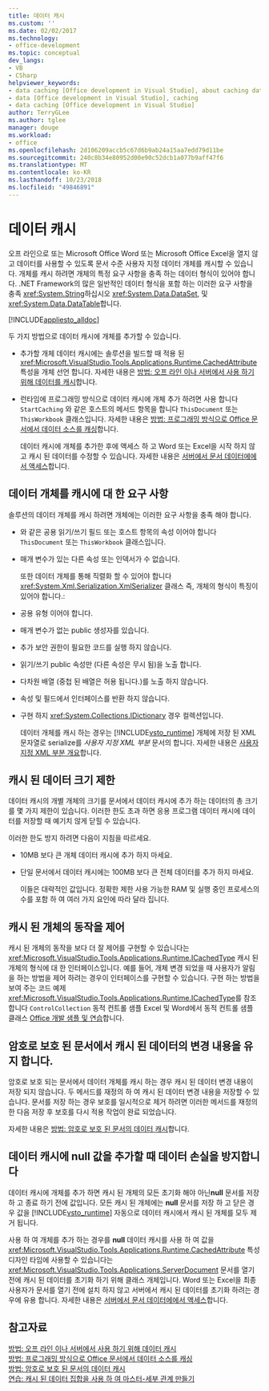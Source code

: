 ```yaml
---
title: 데이터 캐시
ms.custom: ''
ms.date: 02/02/2017
ms.technology:
- office-development
ms.topic: conceptual
dev_langs:
- VB
- CSharp
helpviewer_keywords:
- data caching [Office development in Visual Studio], about caching data
- data [Office development in Visual Studio], caching
- data caching [Office development in Visual Studio]
author: TerryGLee
ms.author: tglee
manager: douge
ms.workload:
- office
ms.openlocfilehash: 2d106209accb5c67d6b9ab24a15aa7edd79d11be
ms.sourcegitcommit: 240c8b34e80952d00e90c52dcb1a077b9aff47f6
ms.translationtype: MT
ms.contentlocale: ko-KR
ms.lasthandoff: 10/23/2018
ms.locfileid: "49846891"
---
```

# <a name="cache-data"></a>데이터 캐시
  오프 라인으로 또는 Microsoft Office Word 또는 Microsoft Office Excel을 열지 않고 데이터를 사용할 수 있도록 문서 수준 사용자 지정 데이터 개체를 캐시할 수 있습니다. 개체를 캐시 하려면 개체의 특정 요구 사항을 충족 하는 데이터 형식이 있어야 합니다. .NET Framework의 많은 일반적인 데이터 형식을 포함 하는 이러한 요구 사항을 충족 <xref:System.String>하십시오 <xref:System.Data.DataSet>, 및 <xref:System.Data.DataTable>합니다.  
  
 [!INCLUDE[appliesto_alldoc](../vsto/includes/appliesto-alldoc-md.md)]  
  
 두 가지 방법으로 데이터 캐시에 개체를 추가할 수 있습니다.  
  
- 추가할 개체 데이터 캐시에는 솔루션을 빌드할 때 적용 된 <xref:Microsoft.VisualStudio.Tools.Applications.Runtime.CachedAttribute> 특성을 개체 선언 합니다. 자세한 내용은 [방법: 오프 라인 이나 서버에서 사용 하기 위해 데이터를 캐시](../vsto/how-to-cache-data-for-use-offline-or-on-a-server.md)합니다.  
  
- 런타임에 프로그래밍 방식으로 데이터 캐시에 개체 추가 하려면 사용 합니다 `StartCaching` 와 같은 호스트의 메서드 항목을 합니다 `ThisDocument` 또는 `ThisWorkbook` 클래스입니다. 자세한 내용은 [방법: 프로그래밍 방식으로 Office 문서에서 데이터 소스를 캐싱](../vsto/how-to-programmatically-cache-a-data-source-in-an-office-document.md)합니다.  
  
  데이터 캐시에 개체를 추가한 후에 액세스 하 고 Word 또는 Excel을 시작 하지 않고 캐시 된 데이터를 수정할 수 있습니다. 자세한 내용은 [서버에서 문서 데이터에에서 액세스](../vsto/accessing-data-in-documents-on-the-server.md)합니다.  
  
## <a name="requirements-for-data-objects-to-be-cached"></a>데이터 개체를 캐시에 대 한 요구 사항  
 솔루션의 데이터 개체를 캐시 하려면 개체에는 이러한 요구 사항을 충족 해야 합니다.  
  
- 와 같은 공용 읽기/쓰기 필드 또는 호스트 항목의 속성 이어야 합니다 `ThisDocument` 또는 `ThisWorkbook` 클래스입니다.  
  
- 매개 변수가 있는 다른 속성 또는 인덱서가 수 없습니다.  
  
  또한 데이터 개체를 통해 직렬화 할 수 있어야 합니다 <xref:System.Xml.Serialization.XmlSerializer> 클래스 즉, 개체의 형식이 특징이 있어야 합니다.:  
  
- 공용 유형 이어야 합니다.  
  
- 매개 변수가 없는 public 생성자를 있습니다.  
  
- 추가 보안 권한이 필요한 코드를 실행 하지 않습니다.  
  
- 읽기/쓰기 public 속성만 (다른 속성은 무시 됨)을 노출 합니다.  
  
- 다차원 배열 (중첩 된 배열은 허용 됩니다.)를 노출 하지 않습니다.  
  
- 속성 및 필드에서 인터페이스를 반환 하지 않습니다.  
  
- 구현 하지 <xref:System.Collections.IDictionary> 경우 컬렉션입니다.  
  
  데이터 개체를 캐시 하는 경우는 [!INCLUDE[vsto_runtime](../vsto/includes/vsto-runtime-md.md)] 개체에 저장 된 XML 문자열로 serialize를 *사용자 지정 XML 부분* 문서의 합니다. 자세한 내용은 [사용자 지정 XML 부분 개요](../vsto/custom-xml-parts-overview.md)합니다.  
  
## <a name="cached-data-size-limits"></a>캐시 된 데이터 크기 제한  
 데이터 캐시의 개별 개체의 크기를 문서에서 데이터 캐시에 추가 하는 데이터의 총 크기를 몇 가지 제한이 있습니다. 이러한 한도 초과 하면 응용 프로그램 데이터 캐시에 데이터를 저장할 때 예기치 않게 닫힐 수 있습니다.  
  
 이러한 한도 방지 하려면 다음이 지침을 따르세요.  
  
- 10MB 보다 큰 개체 데이터 캐시에 추가 하지 마세요.  
  
- 단일 문서에서 데이터 캐시에는 100MB 보다 큰 전체 데이터를 추가 하지 마세요.  
  
  이들은 대략적인 값입니다. 정확한 제한 사용 가능한 RAM 및 실행 중인 프로세스의 수를 포함 하 여 여러 가지 요인에 따라 달라 집니다.  
  
## <a name="control-the-behavior-of-cached-objects"></a>캐시 된 개체의 동작을 제어  
 캐시 된 개체의 동작을 보다 더 잘 제어를 구현할 수 있습니다는 <xref:Microsoft.VisualStudio.Tools.Applications.Runtime.ICachedType> 캐시 된 개체의 형식에 대 한 인터페이스입니다. 예를 들어, 개체 변경 되었을 때 사용자가 알림을 하는 방법을 제어 하려는 경우이 인터페이스를 구현할 수 있습니다. 구현 하는 방법을 보여 주는 코드 예제 <xref:Microsoft.VisualStudio.Tools.Applications.Runtime.ICachedType>를 참조 합니다 `ControlCollection` 동적 컨트롤 샘플 Excel 및 Word에서 동적 컨트롤 샘플 클래스 [Office 개발 샘플 및 연습](../vsto/office-development-samples-and-walkthroughs.md)합니다.  
  
## <a name="persist-changes-to-cached-data-in-password-protected-documents"></a>암호로 보호 된 문서에서 캐시 된 데이터의 변경 내용을 유지 합니다.  
 암호로 보호 되는 문서에서 데이터 개체를 캐시 하는 경우 캐시 된 데이터 변경 내용이 저장 되지 않습니다. 두 메서드를 재정의 하 여 캐시 된 데이터 변경 내용을 저장할 수 있습니다. 문서를 저장 하는 경우 보호를 일시적으로 제거 하려면 이러한 메서드를 재정의 한 다음 저장 후 보호를 다시 적용 작업이 완료 되었습니다.  
  
 자세한 내용은 [방법: 암호로 보호 된 문서의 데이터 캐시](../vsto/how-to-cache-data-in-a-password-protected-document.md)합니다.  
  
## <a name="prevent-data-loss-when-adding-null-values-to-the-data-cache"></a>데이터 캐시에 null 값을 추가할 때 데이터 손실을 방지합니다  
 데이터 캐시에 개체를 추가 하면 캐시 된 개체의 모든 초기화 해야 아닌**null** 문서를 저장 하 고 종료 하기 전에 값입니다. 모든 캐시 된 개체에는 **null** 문서를 저장 하 고 닫은 경우 값을 [!INCLUDE[vsto_runtime](../vsto/includes/vsto-runtime-md.md)] 자동으로 데이터 캐시에서 캐시 된 개체를 모두 제거 됩니다.  
  
 사용 하 여 개체를 추가 하는 경우를 **null** 데이터 캐시를 사용 하 여 값을 <xref:Microsoft.VisualStudio.Tools.Applications.Runtime.CachedAttribute> 특성 디자인 타임에 사용할 수 있습니다는 <xref:Microsoft.VisualStudio.Tools.Applications.ServerDocument> 문서를 열기 전에 캐시 된 데이터를 초기화 하기 위해 클래스 개체입니다. Word 또는 Excel을 최종 사용자가 문서를 열기 전에 설치 하지 않고 서버에서 캐시 된 데이터를 초기화 하려는 경우에 유용 합니다. 자세한 내용은 [서버에서 문서 데이터에에서 액세스](../vsto/accessing-data-in-documents-on-the-server.md)합니다.  
  
## <a name="see-also"></a>참고자료  
 [방법: 오프 라인 이나 서버에서 사용 하기 위해 데이터 캐시](../vsto/how-to-cache-data-for-use-offline-or-on-a-server.md)   
 [방법: 프로그래밍 방식으로 Office 문서에서 데이터 소스를 캐싱](../vsto/how-to-programmatically-cache-a-data-source-in-an-office-document.md)   
 [방법: 암호로 보호 된 문서의 데이터 캐시](../vsto/how-to-cache-data-in-a-password-protected-document.md)   
 [연습: 캐시 된 데이터 집합을 사용 하 여 마스터-세부 관계 만들기](../vsto/walkthrough-creating-a-master-detail-relation-using-a-cached-dataset.md)  
  
  